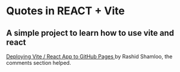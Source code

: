 # Quotes in REACT + Vite

## A simple project to learn how to use vite and react

[Deploying Vite / React App to GitHub Pages ](https://dev.to/rashidshamloo/deploying-vite-react-app-to-github-pages-35hf) by Rashid Shamloo, the comments section helped.
